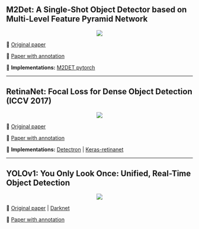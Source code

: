 ## M2Det: A Single-Shot Object Detector based on Multi-Level Feature Pyramid Network

[<p align="center"> <img src="https://github.com/Machine-Learning-Tokyo/papers-with-annotations/blob/master/object-detection/images/m2det-architecture.png"/> </p>](https://github.com/Machine-Learning-Tokyo/papers-with-annotations/blob/master/object-detection/m2det.pdf)



📌 [Original paper](https://arxiv.org/pdf/1811.04533.pdf)

📌 [Paper with annotation](https://github.com/Machine-Learning-Tokyo/papers-with-annotations/blob/master/object-detection/m2det.pdf)

📌 **Implementations:** [M2DET pytorch](https://github.com/qijiezhao/M2Det)

---
## RetinaNet: Focal Loss for Dense Object Detection (ICCV 2017)

[<p align="center"> <img src="https://github.com/Machine-Learning-Tokyo/papers-with-annotations/blob/master/object-detection/images/RetinaNet-architecture.png"/> </p>](https://github.com/Machine-Learning-Tokyo/papers-with-annotations/blob/master/object-detection/RetinaNet.pdf)



📌 [Original paper](http://openaccess.thecvf.com/content_ICCV_2017/papers/Lin_Focal_Loss_for_ICCV_2017_paper.pdf)

📌 [Paper with annotation](https://github.com/alisher0717/machine-learning-notes/blob/master/object-detection-papers/RetinaNet.pdf)

📌 **Implementations:** [Detectron](https://github.com/facebookresearch/Detectron) | [Keras-retinanet](https://github.com/fizyr/keras-retinanet)

---

## YOLOv1: You Only Look Once: Unified, Real-Time Object Detection

[<p align="center"> <img src="https://github.com/Machine-Learning-Tokyo/papers-with-annotations/blob/master/object-detection/images/YOLOv1.png"/> </p>](https://github.com/Machine-Learning-Tokyo/papers-with-annotations/blob/master/object-detection/YOLOv1.pdf)



📌 [Original paper](https://arxiv.org/abs/1506.02640) | [Darknet](http://pjreddie.com/yolo/)

📌 [Paper with annotation](https://github.com/Machine-Learning-Tokyo/papers-with-annotations/blob/master/object-detection/YOLOv1.pdf)
